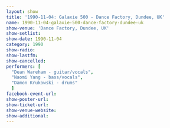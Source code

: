 ```yaml
---
layout: show
title: '1990-11-04: Galaxie 500 - Dance Factory, Dundee, UK'
name: 1990-11-04-galaxie-500-dance-factory-dundee-uk
show-venue: 'Dance Factory, Dundee, UK'
show-setlist: 
show-date: 1990-11-04
category: 1990
show-radio: 
show-lastfm: 
show-cancelled: 
performers: [
  "Dean Wareham - guitar/vocals",
  "Naomi Yang - bass/vocals",
  "Damon Krukowski - drums"
  ]
facebook-event-url: 
show-poster-url: 
show-ticket-url: 
show-venue-website: 
show-additional: 
---
```


